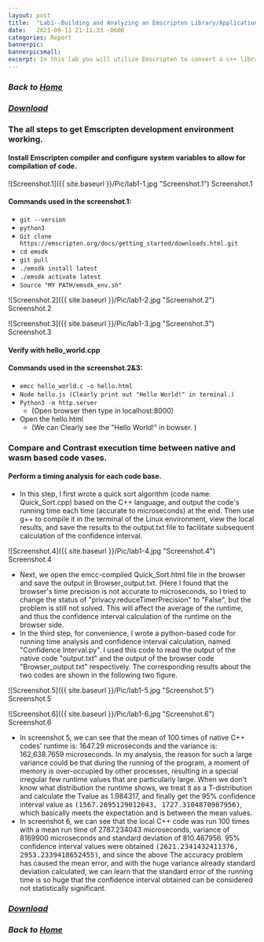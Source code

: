 ```yaml
---
layout: post
title:  "Lab1--Building and Analyzing an Emscripten Library/Application"
date:   2021-09-11 21:11:33 -0600
categories: Report
bannerpic:
bannerpicsmall:
excerpt: In this lab you will utilize Emscripten to convert a c++ library/application into a web application via WebAssembly (WASM).  After conversion, evaluate the performance of native vs js based versions of the library.
---
```


### ***Back to [Home](/)***

### ***[Download](https://github.com/Yvonhu/repo/tree/main/Lab1)***

### The all steps to get Emscripten development environment working.

#### Install Emscripten compiler and configure system variables to allow for compilation of code.

![Screenshot.1]({{ site.baseurl }}/Pic/lab1-1.jpg "Screenshot.1")
Screenshot.1

#### Commands used in the screenshot.1:
- `git --version`
- `python3`
- `Git clone https://emscripten.org/docs/getting_started/downloads.html.git`
- `cd emsdk`
- `git pull`
- `./emsdk install latest`
- `./emsdk activate latest`
- `Source "MY PATH/emsdk_env.sh"`

![Screenshot.2]({{ site.baseurl }}/Pic/lab1-2.jpg "Screenshot.2")
Screenshot.2

![Screenshot.3]({{ site.baseurl }}/Pic/lab1-3.jpg "Screenshot.3")
Screenshot.3

#### Verify with hello_world.cpp
#### Commands used in the screenshot.2&3:
- `emcc hello_world.c -o hello.html`
- `Node hello.js (Clearly print out "Hello World!" in terminal.)`
- `Python3 -m http.server`
  - (Open browser then type in localhost:8000)
- Open the hello.html
  - (We can Clearly see the "Hello World!" in bowser. )

### Compare and Contrast execution time between native and wasm based code vases.

#### Perform a timing analysis for each code base.
- In this step, I first wrote a quick sort algorithm (code name: Quick_Sort.cpp) based on the C++ language, and output the code's running time each time (accurate to microseconds) at the end. Then use g++ to compile it in the terminal of the Linux environment, view the local results, and save the results to the output.txt file to facilitate subsequent calculation of the confidence interval.

![Screenshot.4]({{ site.baseurl }}/Pic/lab1-4.jpg "Screenshot.4")
Screenshot.4

- Next, we open the emcc-compiled Quick_Sort.html file in the browser and save the output in Browser_output.txt. (Here I found that the browser's time precision is not accurate to microseconds, so I tried to change the status of "privacy.reduceTimerPrecision" to "False", but the problem is still not solved. This will affect the average of the runtime, and thus the confidence interval calculation of the runtime on the browser side.
- In the third step, for convenience, I wrote a python-based code for running time analysis and confidence interval calculation, named "Confidence Interval.py". I used this code to read the output of the native code "output.txt" and the output of the browser code "Browser_output.txt" respectively. The corresponding results about the two codes are shown in the following two figure.

![Screenshot.5]({{ site.baseurl }}/Pic/lab1-5.jpg "Screenshot.5")
Screenshot.5

![Screenshot.6]({{ site.baseurl }}/Pic/lab1-6.jpg "Screenshot.6")
Screenshot.6

- In screenshot 5, we can see that the mean of 100 times of native C++ codes’ runtime is: 1647.29 microseconds and the variance is: 162,638.7659 microseconds. In my analysis, the reason for such a large variance could be that during the running of the program, a moment of memory is over-occupied by other processes, resulting in a special irregular few runtime values that are particularly large. When we don't know what distribution the runtime shows, we treat it as a T-distribution and calculate the Tvalue as 1.984317, and finally get the 95% confidence interval value as <kbd>(1567.2695129012043, 1727.3104870987956)</kbd>, which basically meets the expectation and is between the mean values.
- In screenshot 6, we can see that the local C++ code was run 100 times with a mean run time of 2787.234043 microseconds, variance of 8169900 microseconds and standard deviation of 810.467956. 95% confidence interval values were obtained <kbd>(2621.2341432411376, 2953.2339418652455)</kbd>, and since the above The accuracy problem has caused the mean error, and with the huge variance already standard deviation calculated, we can learn that the standard error of the running time is so huge that the confidence interval obtained can be considered not statistically significant.

### ***[Download](https://github.com/Yvonhu/repo/tree/main/Lab1)***

### ***Back to [Home](/)***
